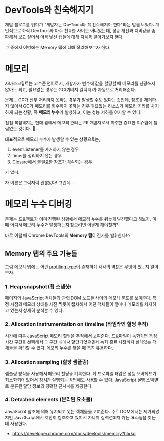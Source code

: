 # DevTools와 친숙해지기

개발 블로그를 읽다가 "개발자는 DevTools와 꼭 친숙해져야 한다"라는 말을 보았다. 개인적으로 아직 DevTools와 아주 친숙한 사이는 아니었는데, 성능 개선과 디버깅을 좀 파헤쳐 보고 싶어서 아직 낯선 탭들에 대해 자세히 알아가보자 한다.

그 중에서 이번에는 Memory 탭에 대해 정리해보고자 한다.

# 메모리

자바스크립트는 고수준 언어로서, 개발자가 변수에 값을 할당할 때 메모리를 신경쓰지 않아도 되고, 필요없는 경우는 GC(가비지 컬렉터)가 자동으로 처리해준다.

문제는 GC가 전부 처리하지 못하는 경우가 발생할 수도 있다는 것인데, 참조를 제거하지 않아서 GC가 메모리를 회수하지 못하는 경우 필요없는 리소스가 메모리 자리를 차지하게 되는 상황, 즉 **메모리 누수**가 발생하고, 이는 성능 저하를 야기할 수 있다.

점점 복잡해지는 현대 웹에서 메모리 관리는 FE 개발자로서 마주한 중요한 이슈임에 틀림없는 것이다. 🫡

대표적으로 메모리 누수가 발생할 수 있는 상황으로는,

1. eventListener를 제거하지 않는 경우
2. timer를 정리하지 않는 경우
3. Closure에서 불필요한 참조가 계속되는 경우

가 있다.

자 이론은 그럭저럭 괜찮았다! 그런데...

# 메모리 누수 디버깅

문제는 프로젝트가 이미 진행된 상황에서 메모리 누수를 뒤늦게 발견했다고 해보자. 이때 어디서 메모리 누수가 발생하는지 찾으려면 어떻게 해야할까?

바로 이럴 때 Chrome DevTools의 **Memory 탭**이 진가를 발휘한다!⭐

## Memory 탭의 주요 기능들

그럼 메모리 탭에는 어떤 [profiling type](https://developer.chrome.com/docs/devtools/memory)이 존재하며 각각의 역할은 무엇이 있는지 알아보자.

### 1. Heap snapshot (힙 스냅샷)

페이지의 JavaScript 객체들과 관련 DOM 노드들 사이의 메모리 분포를 보여준다. 특정 시점의 메모리 상태를 사진 찍듯이 캡처해서 어떤 객체들이 얼마나 메모리를 차지하고 있는지 상세히 분석할 수 있다.

### 2. Allocation instrumentation on timeline (타임라인 할당 추적)

시간에 따른 JavaScript 메모리 할당을 추적해서 보여준다. 프로파일이 녹화되면 특정 시간 구간을 선택해서 그 구간 내에서 할당되었으면서 녹화 종료 시점까지 살아있는 객체들을 확인할 수 있다. 메모리 누수를 찾을 때 특히 유용하다.

### 3. Allocation sampling (할당 샘플링)

샘플링 방식을 사용해서 메모리 할당을 기록한다. 이 프로파일 타입은 성능 오버헤드가 최소화되어 있어서 장시간 실행되는 작업에도 사용할 수 있다. JavaScript 실행 스택별로 분류된 할당 정보의 정확한 근사치를 제공한다.

### 4. Detached elements (분리된 요소들)

JavaScript 참조에 의해 유지되고 있는 객체들을 보여준다. 주로 DOM에서는 제거되었지만 JavaScript에서 여전히 참조하고 있어서 가비지 컬렉션되지 않는 요소들을 찾는 데 사용한다.

- <https://developer.chrome.com/docs/devtools/memory?hl=ko>
